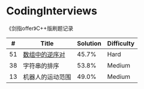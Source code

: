 # CodingInterviews
《剑指offer》C++版刷题记录

| # | Title | Solution | Difficulty |
|---| ----- | -------- | ---------- |
|51|[数组中的逆序对](https://github.com/Shaosifan/CodingInterviews/issues/1)|45.7%|Hard|
|38|字符串的排序|53.8%|Medium|
|13|机器人的运动范围|49.0%|Medium|
